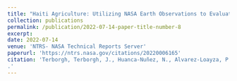 ```yaml
---
title: "Haiti Agriculture: Utilizing NASA Earth Observations to Evaluate the Success of Reforestation Practices in Haiti"
collection: publications
permalink: /publication/2022-07-14-paper-title-number-8
excerpt: 
date: 2022-07-14
venue: 'NTRS- NASA Technical Reports Server'
paperurl: 'https://ntrs.nasa.gov/citations/20220006165'
citation: 'Terborgh, Terborgh, J., Huanca-Nuñez, N., Alvarez-Loayza, P., Cornejo-Valverde, F. (2017). &quot;Haiti Agriculture: Utilizing NASA Earth Observations to Evaluate the Success of Reforestation Practices in Haiti.&quot; <i>DEVELOP Spring 2022. NTRS- NASA Technical Reports Server. </i>. https://ntrs.nasa.gov/citations/20220006165
.'
---
```

